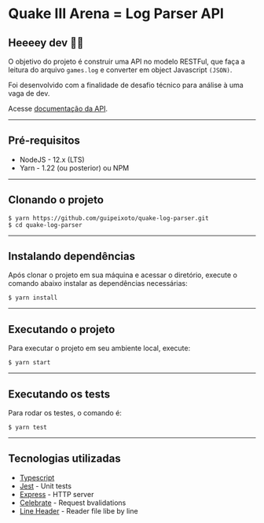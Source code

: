 # Quake III Arena = Log Parser API

## Heeeey dev 👨‍💻

O objetivo do projeto é construir uma API no modelo RESTFul, que faça a leitura do arquivo `games.log` e converter em object Javascript `(JSON)`.

Foi desenvolvido com a finalidade de desafio técnico para análise à uma vaga de dev.

Acesse [documentação da API](https://q3a-api-parser.netlify.app/).

---

## Pré-requisitos

* NodeJS - 12.x (LTS)
* Yarn - 1.22 (ou posterior) ou NPM

---

## Clonando o projeto
```console
$ yarn https://github.com/guipeixoto/quake-log-parser.git
$ cd quake-log-parser
```

---

## Instalando dependências
Após clonar o projeto em sua máquina e acessar o diretório, execute o comando abaixo instalar as dependências necessárias:
```console
$ yarn install
```

---

## Executando o projeto
Para executar o projeto em seu ambiente local, execute:
```console
$ yarn start
```

---

## Executando os tests
Para rodar os testes, o comando é:
```console
$ yarn test
```

---

## Tecnologias utilizadas

* [Typescript](https://www.typescriptlang.org/)
* [Jest](https://jestjs.io/) - Unit tests
* [Express](https://expressjs.com/pt-br/) - HTTP server
* [Celebrate](https://github.com/arb/celebrate) - Request bvalidations
* [Line Header](https://github.com/nickewing/line-reader) - Reader file libe by line
